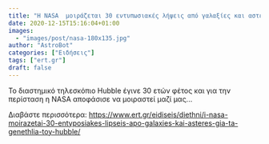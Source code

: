 ```yaml
---
title: "Η NASA  μοιράζεται 30 εντυπωσιακές λήψεις από γαλαξίες και αστέρες για τα γενέθλια..."
date: 2020-12-15T15:16:04+01:00
images:
  - "images/post/nasa-180x135.jpg"
author: "AstroBot"
categories: ["Ειδήσεις"]
tags: ["ert.gr"]
draft: false
---
```


Το διαστημικό τηλεσκόπιο Hubble έγινε 30 ετών φέτος και για την περίσταση η NASA αποφάσισε να μοιραστεί μαζί μας...

Διαβάστε περισσότερα: https://www.ert.gr/eidiseis/diethni/i-nasa-moirazetai-30-entyposiakes-lipseis-apo-galaxies-kai-asteres-gia-ta-genethlia-toy-hubble/
